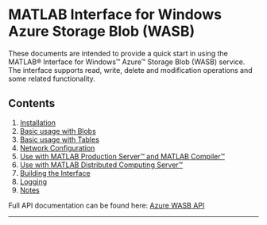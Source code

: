 #  MATLAB Interface for Windows Azure Storage Blob (WASB)

These documents are intended to provide a quick start in using the MATLAB® Interface for Windows™ Azure™ Storage Blob (WASB) service. The interface supports read, write, delete and modification operations and some related functionality.

## Contents
1. [Installation](Installation.md)
2. [Basic usage with Blobs](BasicUsageBlob.md)
3. [Basic usage with Tables](BasicUsageTable.md)
4. [Network Configuration](NetworkConfiguration.md)
5. [Use with MATLAB Production Server™ and MATLAB Compiler™](Deployed.md)
6. [Use with MATLAB Distributed Computing Server™](Distributed.md)
6. [Building the Interface](Rebuild.md)
7. [Logging](Logging.md)
8. [Notes](Notes.md)


Full API documentation can be found here: [Azure WASB API](AzureWASBApi.md)

------------

[//]: #  (Copyright 2017, The MathWorks, Inc.)
